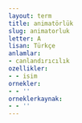 ```yaml
---
layout: term
title: animatörlük
slug: animatorluk
letter: A
lisan: Türkçe
anlamlar:
- canlandırıcılık
ozellikler:
- - isim
ornekler:
- - ''
orneklerkaynak:
- - ''
---
```

